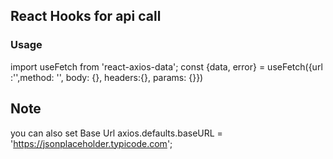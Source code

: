 ## React Hooks for api call
### Usage
import useFetch from 'react-axios-data';
const {data, error} = useFetch({url :'',method: '', body: {}, headers:{}, params: {}})

## Note
you can also set Base Url 
axios.defaults.baseURL = 'https://jsonplaceholder.typicode.com';
